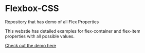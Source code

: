 # Flexbox-CSS
Repository that has demo of all Flex Properties

This webstie has detailed examples for flex-container and flex-item properties with all possible values.

[Check out the demo here](https://demo-flexbox.netlify.app/)
